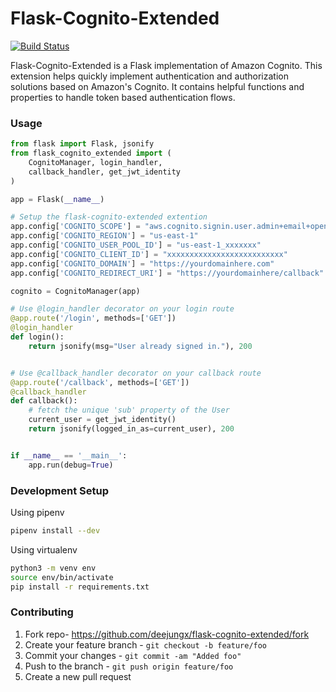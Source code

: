 # Flask-Cognito-Extended

[![Build Status](https://travis-ci.com/deejungx/flask-cognito-extended.svg?branch=master)](https://travis-ci.com/deejungx/flask-cognito-extended)

Flask-Cognito-Extended is a Flask implementation of Amazon Cognito. This extension helps quickly implement authentication and authorization solutions based on Amazon's Cognito. It contains helpful functions and properties to handle token based authentication flows.

### Usage

```python
from flask import Flask, jsonify
from flask_cognito_extended import (
    CognitoManager, login_handler,
    callback_handler, get_jwt_identity
)

app = Flask(__name__)

# Setup the flask-cognito-extended extention
app.config['COGNITO_SCOPE'] = "aws.cognito.signin.user.admin+email+openid+profile"
app.config['COGNITO_REGION'] = "us-east-1"
app.config['COGNITO_USER_POOL_ID'] = "us-east-1_xxxxxxx"
app.config['COGNITO_CLIENT_ID'] = "xxxxxxxxxxxxxxxxxxxxxxxxxx"
app.config['COGNITO_DOMAIN'] = "https://yourdomainhere.com"
app.config['COGNITO_REDIRECT_URI'] = "https://yourdomainhere/callback"

cognito = CognitoManager(app)

# Use @login_handler decorator on your login route
@app.route('/login', methods=['GET'])
@login_handler
def login():
    return jsonify(msg="User already signed in."), 200


# Use @callback_handler decorator on your callback route
@app.route('/callback', methods=['GET'])
@callback_handler
def callback():
    # fetch the unique 'sub' property of the User
    current_user = get_jwt_identity()
    return jsonify(logged_in_as=current_user), 200


if __name__ == '__main__':
    app.run(debug=True)
```

### Development Setup

Using pipenv
```bash
pipenv install --dev 
```
Using virtualenv
```bash
python3 -m venv env
source env/bin/activate
pip install -r requirements.txt
```

### Contributing

1. Fork repo- https://github.com/deejungx/flask-cognito-extended/fork
2. Create your feature branch - `git checkout -b feature/foo`
3. Commit your changes - `git commit -am "Added foo"`
4. Push to the branch - `git push origin feature/foo`
5. Create a new pull request

